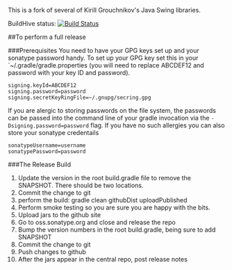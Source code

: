 This is a fork of several of Kirill Grouchnikov's Java Swing libraries.

BuildHive status:
[![Build Status](https://buildhive.cloudbees.com/job/Insubstantial/job/insubstantial/badge/icon)](https://buildhive.cloudbees.com/job/Insubstantial/job/insubstantial/)

##To perform a full release

###Prerequisites
You need to have your GPG keys set up and your sonatype password handy.  To set up your GPG key set this in
your `~/.gradle/gradle.properties (you will need to replace ABCDEF12 and password with your key ID and password).

    signing.keyId=ABCDEF12
    signing.password=password
    signing.secretKeyRingFile=~/.gnupg/secring.gpg

If you are alergic to storing passwords on the file system, the passwords can be passed into the command line
of your gradle invocation via the `-Dsigning.password=password` flag.  If you have no such allergies you can also store your sonatype
credentails

    sonatypeUsername=username
    sonatypePassword=password

###The Release Build

1. Update the version in the root build.gradle file to remove the SNAPSHOT.  There should be two locations.
2. Commit the change to git
3. perform the build:
   gradle clean githubDist uploadPublished
4. Perform smoke testing so you are sure you are happy with the bits.
5. Upload jars to the github site
6. Go to oss.sonatype.org and close and release the repo
7. Bump the version numbers in the root build.gradle, being sure to add SNAPSHOT
8. Commit the change to git
9. Push changes to github
10. After the jars appear in the central repo, post release notes